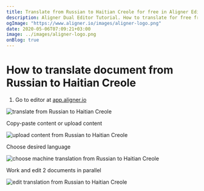 ```yaml
---
title: Translate from Russian to Haitian Creole for free in Aligner Editor
description: Aligner Dual Editor Tutorial. How to translate for free from Russian to Haitian Creole. Aligner is multilingual document management platform. 
ogImage: "https://www.aligner.io/images/aligner-logo.png"
date: 2020-05-06T07:09:21+03:00
image: ../images/aligner-logo.png
onBlog: true
---
```


# How to translate document from Russian to Haitian Creole

1. Go to editor at [app.aligner.io](https://app.aligner.io "Aligner App web page")

![translate from Russian to Haitian Creole](../aligner-blank-editor.png "translate from Russian to Haitian Creole")

Copy-paste content or upload content

![upload content from Russian to Haitian Creole](../aligner-uploaded-document.png "upload content from Russian to Haitian Creole")

Choose desired language

![choose machine translation from Russian to Haitian Creole](../aligner-language-dropdown.png "choose machine translation from Russian to Haitian Creole")

Work and edit 2 documents in parallel

![edit translation from Russian to Haitian Creole](../aligner-double-sitded-editor.png "edit translation from Russian to Haitian Creole")

